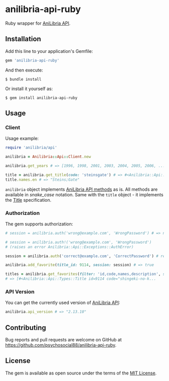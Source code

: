 # anilibria-api-ruby

Ruby wrapper for [AniLibria API](https://github.com/anilibria/docs/blob/master/api_v2.md).

## Installation

Add this line to your application's Gemfile:

```ruby
gem 'anilibria-api-ruby'
```

And then execute:

```shell
$ bundle install
```

Or install it yourself as:

```shell
$ gem install anilibria-api-ruby
```

## Usage

### Client

Usage example:

```ruby
require 'anilibria/api'

anilibria = Anilibria::Api::Client.new

anilibria.get_years # => [1996, 1998, 2001, 2003, 2004, 2005, 2006, ...]

title = anilibria.get_title(code: 'steinsgate') # => #<Anilibria::Api::Types::Title id=8674 ...
title.names.en # => "Steins;Gate"
```

`anilibria` object implements [AniLibria API methods](https://github.com/anilibria/docs/blob/master/api_v2.md#method-list) as is. All methods are available in *snake_case* notation. Same with the `title` object - it implements the [Title](https://github.com/anilibria/docs/blob/master/api_v2.md#возвращаемые-значения-при-запросе-информации-о-тайтле) specification.

### Authorization

The gem supports authorization:

```ruby
# session = anilibria.auth('wrong@example.com', 'WrongPassword') # => nil

# session = anilibria.auth!('wrong@example.com', 'WrongPassword')
# (raises an error Anilibria::Api::Exceptions::AuthError)

session = anilibria.auth('correct@example.com', 'CorrectPassword') # returns the session string

anilibria.add_favorite(title_id: 9114, session: session) # => true

titles = anilibria.get_favorites(filter: 'id,code,names,description', session: session)
# => [#<Anilibria::Api::Types::Title id=9114 code="shingeki-no-k...
```

### API Version

You can get the currently used version of [AniLibria API](https://github.com/anilibria/docs/blob/master/api_v2.md): 

```ruby
anilibria.api_version # => "2.13.10"
```

## Contributing

Bug reports and pull requests are welcome on GitHub at https://github.com/psychosocial88/anilibria-api-ruby.

## License

The gem is available as open source under the terms of the [MIT License](https://opensource.org/licenses/MIT).
